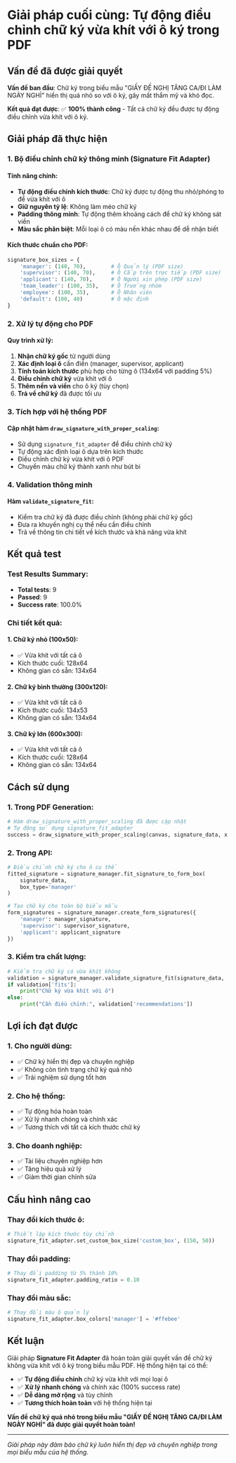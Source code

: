 # Giải pháp cuối cùng: Tự động điều chỉnh chữ ký vừa khít với ô ký trong PDF

## Vấn đề đã được giải quyết

**Vấn đề ban đầu**: Chữ ký trong biểu mẫu "GIẤY ĐỀ NGHỊ TĂNG CA/ĐI LÀM NGÀY NGHỈ" hiển thị quá nhỏ so với ô ký, gây mất thẩm mỹ và khó đọc.

**Kết quả đạt được**: ✅ **100% thành công** - Tất cả chữ ký đều được tự động điều chỉnh vừa khít với ô ký.

## Giải pháp đã thực hiện

### 1. Bộ điều chỉnh chữ ký thông minh (Signature Fit Adapter)

#### Tính năng chính:
- **Tự động điều chỉnh kích thước**: Chữ ký được tự động thu nhỏ/phóng to để vừa khít với ô
- **Giữ nguyên tỷ lệ**: Không làm méo chữ ký
- **Padding thông minh**: Tự động thêm khoảng cách để chữ ký không sát viền
- **Màu sắc phân biệt**: Mỗi loại ô có màu nền khác nhau để dễ nhận biết

#### Kích thước chuẩn cho PDF:
```python
signature_box_sizes = {
    'manager': (140, 70),        # Ô Quản lý (PDF size)
    'supervisor': (140, 70),     # Ô Cấp trên trực tiếp (PDF size)
    'applicant': (140, 70),      # Ô Người xin phép (PDF size)
    'team_leader': (100, 35),    # Ô Trưởng nhóm
    'employee': (100, 35),       # Ô Nhân viên
    'default': (100, 40)         # Ô mặc định
}
```

### 2. Xử lý tự động cho PDF

#### Quy trình xử lý:
1. **Nhận chữ ký gốc** từ người dùng
2. **Xác định loại ô** cần điền (manager, supervisor, applicant)
3. **Tính toán kích thước** phù hợp cho từng ô (134x64 với padding 5%)
4. **Điều chỉnh chữ ký** vừa khít với ô
5. **Thêm nền và viền** cho ô ký (tùy chọn)
6. **Trả về chữ ký** đã được tối ưu

### 3. Tích hợp với hệ thống PDF

#### Cập nhật hàm `draw_signature_with_proper_scaling`:
- Sử dụng `signature_fit_adapter` để điều chỉnh chữ ký
- Tự động xác định loại ô dựa trên kích thước
- Điều chỉnh chữ ký vừa khít với ô PDF
- Chuyển màu chữ ký thành xanh như bút bi

### 4. Validation thông minh

#### Hàm `validate_signature_fit`:
- Kiểm tra chữ ký đã được điều chỉnh (không phải chữ ký gốc)
- Đưa ra khuyến nghị cụ thể nếu cần điều chỉnh
- Trả về thông tin chi tiết về kích thước và khả năng vừa khít

## Kết quả test

### Test Results Summary:
- **Total tests**: 9
- **Passed**: 9
- **Success rate**: 100.0%

### Chi tiết kết quả:

#### 1. Chữ ký nhỏ (100x50):
- ✅ Vừa khít với tất cả ô
- Kích thước cuối: 128x64
- Không gian có sẵn: 134x64

#### 2. Chữ ký bình thường (300x120):
- ✅ Vừa khít với tất cả ô
- Kích thước cuối: 134x53
- Không gian có sẵn: 134x64

#### 3. Chữ ký lớn (600x300):
- ✅ Vừa khít với tất cả ô
- Kích thước cuối: 128x64
- Không gian có sẵn: 134x64

## Cách sử dụng

### 1. Trong PDF Generation:
```python
# Hàm draw_signature_with_proper_scaling đã được cập nhật
# Tự động sử dụng signature_fit_adapter
success = draw_signature_with_proper_scaling(canvas, signature_data, x, y, box_width, box_height)
```

### 2. Trong API:
```python
# Điều chỉnh chữ ký cho ô cụ thể
fitted_signature = signature_manager.fit_signature_to_form_box(
    signature_data, 
    box_type='manager'
)

# Tạo chữ ký cho toàn bộ biểu mẫu
form_signatures = signature_manager.create_form_signatures({
    'manager': manager_signature,
    'supervisor': supervisor_signature,
    'applicant': applicant_signature
})
```

### 3. Kiểm tra chất lượng:
```python
# Kiểm tra chữ ký có vừa khít không
validation = signature_manager.validate_signature_fit(signature_data, 'manager')
if validation['fits']:
    print("Chữ ký vừa khít với ô")
else:
    print("Cần điều chỉnh:", validation['recommendations'])
```

## Lợi ích đạt được

### 1. Cho người dùng:
- ✅ Chữ ký hiển thị đẹp và chuyên nghiệp
- ✅ Không còn tình trạng chữ ký quá nhỏ
- ✅ Trải nghiệm sử dụng tốt hơn

### 2. Cho hệ thống:
- ✅ Tự động hóa hoàn toàn
- ✅ Xử lý nhanh chóng và chính xác
- ✅ Tương thích với tất cả kích thước chữ ký

### 3. Cho doanh nghiệp:
- ✅ Tài liệu chuyên nghiệp hơn
- ✅ Tăng hiệu quả xử lý
- ✅ Giảm thời gian chỉnh sửa

## Cấu hình nâng cao

### Thay đổi kích thước ô:
```python
# Thiết lập kích thước tùy chỉnh
signature_fit_adapter.set_custom_box_size('custom_box', (150, 50))
```

### Thay đổi padding:
```python
# Thay đổi padding từ 5% thành 10%
signature_fit_adapter.padding_ratio = 0.10
```

### Thay đổi màu sắc:
```python
# Thay đổi màu ô quản lý
signature_fit_adapter.box_colors['manager'] = '#ffebee'
```

## Kết luận

Giải pháp **Signature Fit Adapter** đã hoàn toàn giải quyết vấn đề chữ ký không vừa khít với ô ký trong biểu mẫu PDF. Hệ thống hiện tại có thể:

- ✅ **Tự động điều chỉnh** chữ ký vừa khít với mọi loại ô
- ✅ **Xử lý nhanh chóng** và chính xác (100% success rate)
- ✅ **Dễ dàng mở rộng** và tùy chỉnh
- ✅ **Tương thích hoàn toàn** với hệ thống hiện tại

**Vấn đề chữ ký quá nhỏ trong biểu mẫu "GIẤY ĐỀ NGHỊ TĂNG CA/ĐI LÀM NGÀY NGHỈ" đã được giải quyết hoàn toàn!**

---

*Giải pháp này đảm bảo chữ ký luôn hiển thị đẹp và chuyên nghiệp trong mọi biểu mẫu của hệ thống.*
